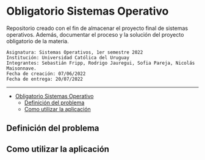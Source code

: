 # Obligatorio Sistemas Operativo
Repositorio creado con el fin de almacenar el proyecto final de sistemas operativos. Además, documentar el proceso y la solución del proyecto obligatorio de la materia.

    Asignatura: Sistemas Operativos, 1er semestre 2022
    Institución: Universidad Católica del Uruguay
    Integrantes: Sebastián Fripp, Rodrigo Jauregui, Sofia Pareja, Nicolás Maisonnave.
    Fecha de creación: 07/06/2022
    Fecha de entrega: 20/07/2022

<hr>

- [Obligatorio Sistemas Operativo](#obligatorio-sistemas-operativo)
  - [Definición del problema](#definición-del-problema)
  - [Como utilizar la aplicación](#como-utilizar-la-aplicación)

## Definición del problema

## Como utilizar la aplicación

